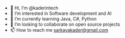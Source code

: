 - 👋 Hi, I’m @kaderintech
- 👀 I’m interested in Software development and AI
- 🌱 I’m currently learning Java, C#, Python
- 💞️ I’m looking to collaborate on open source projects
- 📫 How to reach me sarkayakader@gmail.com

<!---
kaderintech/kaderintech is a ✨ special ✨ repository because its `README.md` (this file) appears on your GitHub profile.
You can click the Preview link to take a look at your changes.
--->
